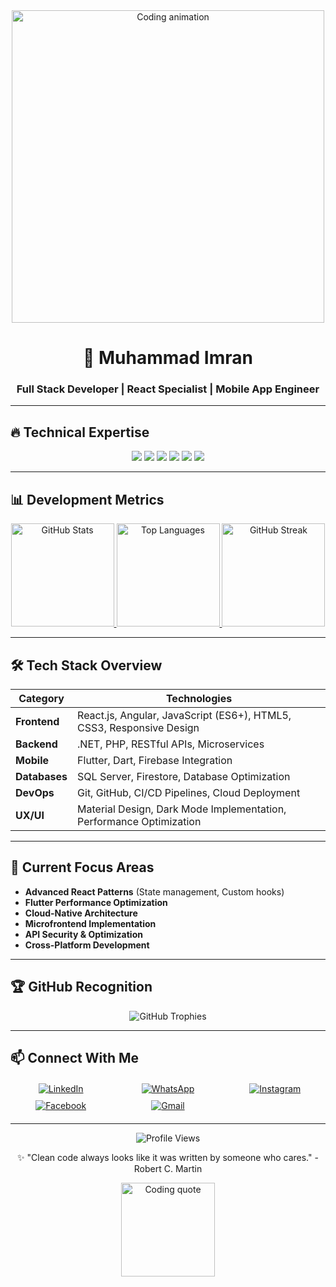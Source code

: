 <div align="center">
  <img src="https://media.giphy.com/media/3oKIPEqDGUULpEU0aQ/giphy.gif" width="500" alt="Coding animation" />
</div>

<h1 align="center">🚀 Muhammad Imran</h1>
<h3 align="center">Full Stack Developer | React Specialist | Mobile App Engineer</h3>

---

## 🔥 Technical Expertise

<div align="center">
  <img src="https://img.shields.io/badge/React-20232A?style=flat&logo=react&logoColor=61DAFB" />
  <img src="https://img.shields.io/badge/Angular-DD0031?style=flat&logo=angular&logoColor=white" />
  <img src="https://img.shields.io/badge/Flutter-02569B?style=flat&logo=flutter&logoColor=white" />
  <img src="https://img.shields.io/badge/.NET-512BD4?style=flat&logo=dotnet&logoColor=white" />
  <img src="https://img.shields.io/badge/Firebase-FFCA28?style=flat&logo=firebase&logoColor=black" />
  <img src="https://img.shields.io/badge/SQL_Server-CC2927?style=flat&logo=microsoft-sql-server&logoColor=white" />
</div>

---

## 📊 Development Metrics

<div align="center">
  <a href="https://github.com/muhammadimran">
    <img height="165" src="https://github-readme-stats.vercel.app/api?username=muhammadimran&show_icons=true&theme=dark&count_private=true&bg_color=0d1117&border_color=444" alt="GitHub Stats" />
    <img height="165" src="https://github-readme-stats.vercel.app/api/top-langs/?username=muhammadimran&layout=compact&theme=dark&bg_color=0d1117&border_color=444" alt="Top Languages" />
    <img height="165" src="https://github-readme-streak-stats.herokuapp.com/?user=muhammadimran&theme=dark&background=0d1117&border=444" alt="GitHub Streak" />
  </a>
</div>

---

## 🛠️ Tech Stack Overview

| Category       | Technologies                                                                 |
|----------------|-----------------------------------------------------------------------------|
| **Frontend**   | React.js, Angular, JavaScript (ES6+), HTML5, CSS3, Responsive Design       |
| **Backend**    | .NET, PHP, RESTful APIs, Microservices                                     |
| **Mobile**     | Flutter, Dart, Firebase Integration                                        |
| **Databases**  | SQL Server, Firestore, Database Optimization                              |
| **DevOps**     | Git, GitHub, CI/CD Pipelines, Cloud Deployment                            |
| **UX/UI**      | Material Design, Dark Mode Implementation, Performance Optimization       |

---

## 🌱 Current Focus Areas

- **Advanced React Patterns** (State management, Custom hooks)  
- **Flutter Performance Optimization**  
- **Cloud-Native Architecture**  
- **Microfrontend Implementation**  
- **API Security & Optimization**  
- **Cross-Platform Development**  

---

## 🏆 GitHub Recognition

<div align="center">
  <img src="https://github-profile-trophy.vercel.app/?username=muhammadimran&theme=onedark&no-bg=true&row=1&column=6&margin-w=15" alt="GitHub Trophies" />
</div>

---

## 📫 Connect With Me

<div align="center" style="display:grid;grid-template-columns:repeat(auto-fit, minmax(140px, 1fr));gap:10px;margin:20px 0;">
  <a href="https://www.linkedin.com/in/muhammad-imran-5a9083250" target="_blank">
    <img src="https://img.shields.io/badge/LinkedIn-0A66C2?style=for-the-badge&logo=linkedin&logoColor=white" alt="LinkedIn" />
  </a>
  <a href="https://wa.me/923703027584" target="_blank">
    <img src="https://img.shields.io/badge/WhatsApp-25D366?style=for-the-badge&logo=whatsapp&logoColor=white" alt="WhatsApp" />
  </a>
  <a href="https://www.instagram.com/muhammadimran_6006" target="_blank">
    <img src="https://img.shields.io/badge/Instagram-E4405F?style=for-the-badge&logo=instagram&logoColor=white" alt="Instagram" />
  </a>
  <a href="https://www.facebook.com/share/1DbeJwr63g/" target="_blank">
    <img src="https://img.shields.io/badge/Facebook-1877F2?style=for-the-badge&logo=facebook&logoColor=white" alt="Facebook" />
  </a>
  <a href="mailto:muhammadimran27584@gmail.com" target="_blank">
    <img src="https://img.shields.io/badge/Gmail-EA4335?style=for-the-badge&logo=gmail&logoColor=white" alt="Gmail" />
  </a>
</div>

---

<div align="center">
  <img src="https://komarev.com/ghpvc/?username=muhammadimran&style=flat-square&color=blueviolet" alt="Profile Views" />  
  <p>✨ "Clean code always looks like it was written by someone who cares." - Robert C. Martin</p>
  <img src="https://media.giphy.com/media/ZVik7pBtu9dNS/giphy.gif" width="150" alt="Coding quote" />
</div>
